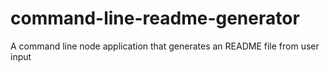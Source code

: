 # command-line-readme-generator
A command line node application that generates an README file from user input
